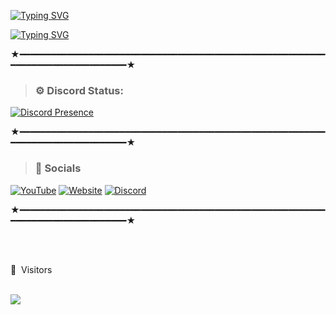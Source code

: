 
[![Typing SVG](https://readme-typing-svg.demolab.com?font=Unbounded&weight=700&size=30&duration=5000&pause=1000&color=FFFFFF&background=1E42FF00&center=true&width=435&lines=axxelet)](https://guns.lol/cats)

[![Typing SVG](https://readme-typing-svg.demolab.com?font=Unbounded&weight=700&pause=1000&color=000500&background=1E42FF00&center=true&width=435&lines=Github.com%2Faxxelet)](https://guns.lol/cats)

★━━━━━━━━━━━━━━━━━━━━━━━━━━━━━━━━━━━━━━━━━━━━━━━━━━━━━━━━━━━━━━━━━━━━━━━━━━━━━━━━★


> ### ⚙️ Discord Status: 

[![Discord Presence](https://lanyard.cnrad.dev/api/1009909324010749954)](https://discord.com/users/1009909324010749954)

★━━━━━━━━━━━━━━━━━━━━━━━━━━━━━━━━━━━━━━━━━━━━━━━━━━━━━━━━━━━━━━━━━━━━━━━━━━━━━━━━★
 > ### 🎈 Socials 
 
   [![YouTube](https://img.shields.io/badge/YouTube-red?style=for-the-badge&logo=youtube&logoColor=white)](https://www.youtube.com/channel/@axxelet)
   [![Website](https://img.shields.io/badge/website-000000?style=for-the-badge&logo=About.me&logoColor=white)](https://guns.lol/cats)
   [![Discord](https://img.shields.io/badge/-Discord-7289DA?style=for-the-badge&logo=discord&logoColor=white)](https://discord.com/users/1009909324010749954) 
 
 ★━━━━━━━━━━━━━━━━━━━━━━━━━━━━━━━━━━━━━━━━━━━━━━━━━━━━━━━━━━━━━━━━━━━━━━━━━━━━━━━━★
  

 <br><br>
<p>👀 &nbsp;Visitors</p>
 <br>
<img align="left" src="https://profile-counter.glitch.me/axxelet/count.svg" />
